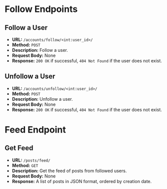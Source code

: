 # Follow Endpoints

## Follow a User

* **URL:** `/accounts/follow/<int:user_id>/`
* **Method:** `POST`
* **Description:** Follow a user.
* **Request Body:** None
* **Response:** `200 OK` if successful, `404 Not Found` if the user does not exist.

## Unfollow a User

* **URL:** `/accounts/unfollow/<int:user_id>/`
* **Method:** `POST`
* **Description:** Unfollow a user.
* **Request Body:** None
* **Response:** `200 OK` if successful, `404 Not Found` if the user does not exist.

# Feed Endpoint

## Get Feed

* **URL:** `/posts/feed/`
* **Method:** `GET`
* **Description:** Get the feed of posts from followed users.
* **Request Body:** None
* **Response:** A list of posts in JSON format, ordered by creation date.